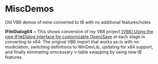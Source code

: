 # MiscDemos
Old VB6 demos of mine converted to tB with no additional features/notes

**IFileDialog64** = This shows conversion of my VB6 project [[VB6] Using the new IFileDialog interface for customizable Open/Save](https://www.vbforums.com/showthread.php?786031-VB6-Using-the-new-IFileDialog-interface-for-customizable-Open-Save-(TLB-Vista-)) at each stage in converting to x64: The original VB6 import that works as-is with no modiciation, switching definitions to WinDevLib, updating for x64 support, and finally eliminating unncessary v-table swapping by using new tB features.
